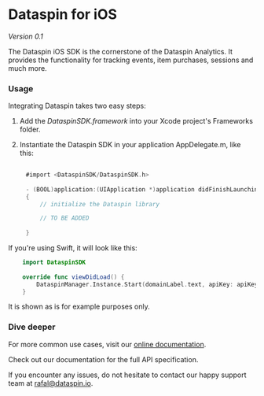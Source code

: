# Dataspin for iOS

*Version 0.1*

The Dataspin iOS SDK is the cornerstone of the Dataspin Analytics. It
provides the functionality for tracking events, item purchases, sessions and much more. 


### Usage

Integrating Dataspin takes two easy steps:

 1. Add the *DataspinSDK.framework* into your Xcode project's Frameworks folder.

 2. Instantiate the Dataspin SDK in your application AppDelegate.m, like this:
    
```objective-c
 
     #import <DataspinSDK/DataspinSDK.h>
     
     - (BOOL)application:(UIApplication *)application didFinishLaunchingWithOptions:(NSDictionary *)launchOptions       
     {
         // initialize the Dataspin library

         // TO BE ADDED
           
     }
```

If you're using Swift, it will look like this:
```swift
    import DataspinSDK
    
    override func viewDidLoad() {
        DataspinManager.Instance.Start(domainLabel.text, apiKey: apiKeyLabel.text, debugMode: debugSwitch.on, appVersion: appVersionLabel.text)
    }
```
It is shown as is for example purposes only.

### Dive deeper

For more common use cases, visit our [online documentation](https://github.com/Dataspin/Dataspin-iOS-Analytics-Plugin/wiki).

Check out our documentation for the full API
specification.

If you encounter any issues, do not hesitate to contact our happy support team
at [rafal@dataspin.io](mailto:rafal@dataspin.io).
